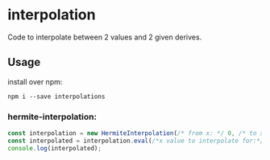 # interpolation

Code to interpolate between 2 values and 2 given derives.

## Usage

install over npm:
```
npm i --save interpolations
```

### hermite-interpolation:
```ts
const interpolation = new HermiteInterpolation(/* from x: */ 0, /* to x: */ 1, /* from y: */ 3, /* to y: */ 10, /* from derivate: */ 0, /* to derivate: */ 0);
const interpolated = interpolation.eval(/*x value to interpolate for:*/ 0.3);
console.log(interpolated);
```